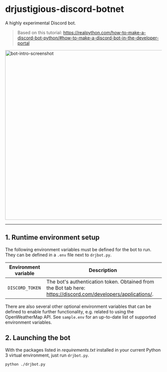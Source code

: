 # drjustigious-discord-botnet
A highly experimental Discord bot.

> Based on this tutorial:
> https://realpython.com/how-to-make-a-discord-bot-python/#how-to-make-a-discord-bot-in-the-developer-portal

<img width="546" alt="bot-intro-screenshot" src="https://user-images.githubusercontent.com/44530293/114562467-3211ca00-9c77-11eb-87bf-07399eb25989.png">

---

## 1. Runtime environment setup
The following environment variables must be defined for the bot to run. They can be defined in a `.env` file next to `drjbot.py`.

| Environment variable | Description |
|---|---|
|`DISCORD_TOKEN`| The bot's authentication token. Obtained from the Bot tab here: https://discord.com/developers/applications/. |

There are also several other optional environment variables that can be defined to enable further functionality, e.g. related to using the OpenWeatherMap API. See `sample.env` for an up-to-date list of supported environment variables.

## 2. Launching the bot
With the packages listed in *requirements.txt* installed in your current Python 3 virtual environment, just run `drjbot.py`.
```
python ./drjbot.py
```
